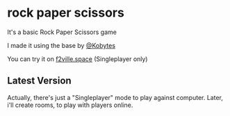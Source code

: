 # rock paper scissors
 It's a basic Rock Paper Scissors game

I made it using the base by [@Kobytes](https://github.com/Kobytes)

You can try it on [f2ville.space](https://f2ville.space/) (Singleplayer only)

## Latest Version

Actually, there's just a "Singleplayer" mode to play against computer.
Later, i'll create rooms, to play with players online.

